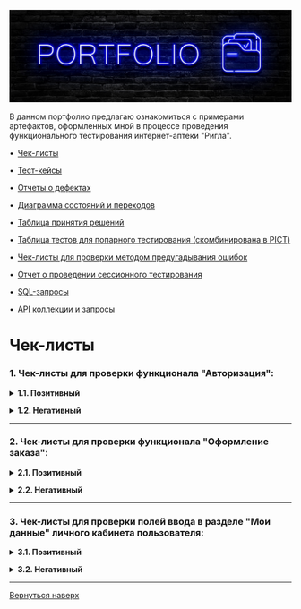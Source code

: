 ![Header](https://github.com/Limraen/portfolio/blob/main/assets/Neon.jpg)

В данном портфолио предлагаю ознакомиться с примерами артефактов, оформленных мной в процессе проведения функционального тестирования интернет-аптеки "Ригла".

<a name="up"></a>

•&ensp;[Чек-листы](#check-lists)<p>
•&ensp;[Тест-кейсы](#test-cases)<p>
•&ensp;[Отчеты о дефектах](#bug-reports)<p>
•&ensp;[Диаграмма состояний и переходов](#state-and-transition-table)<p>
•&ensp;[Таблица принятия решений](#decision-table)<p>
•&ensp;[Таблица тестов для попарного тестирования (скомбинирована в PICT)](#pairwise)<p>
•&ensp;[Чек-листы для проверки методом предугадывания ошибок](#error-guessing)<p>
•&ensp;[Отчет о проведении сессионного тестирования](#session-based)<p>
•&ensp;[SQL-запросы](#sql)<p>
•&ensp;[API коллекции и запросы](#api)

# <a name="check-lists"></a> Чек-листы

### **1. Чек-листы для проверки функционала "Авторизация":**<p>

**<details><summary>1.1. Позитивный</summary>**

|  №  | Описание                                                      | Статус |
|:---:|---------------------------------------------------------------|:------:|
| 1.  | Авторизация с корректным номером телефона и паролем           | PASSED |
| 2.  | Авторизация с корректным Email и паролем                      | PASSED |
| 3.  | Запрос кода для восстановления пароля через телефон           | PASSED |
| 4.  | Запрос кода для восстановления пароля через Email             | PASSED |
| 5.  | Получение кода для восстановления пароля через номер телефона | PASSED |
| 6.  | Получение кода для восстановления пароля через Email          | PASSED |
| 7.  | Повторный запрос кода при восстановлении пароля               | PASSED |
| 8.  | Восстановление пароля с верным кодом                          | PASSED |
| 9.  | Ввод нового пароля размером более 6-ти символов (НГ)          | PASSED |
| 10. | Совпадение при вводе и подтверждении нового пароля            | PASSED |

</details>

**<details><summary>1.2. Негативный</summary>**

|  №  | Описание                                                                             | Статус |
|:---:|--------------------------------------------------------------------------------------|:------:|
| 1.  | Невозможность авторизации с пустыми полями ввода                                     | PASSED |
| 2.  | Невозможность авторизации с некорректным номером телефона                            | PASSED |
| 3.  | Невозможность авторизации с некорректным форматом Email                              | PASSED |
| 4.  | Невозможность авторизации с верным номером телефона, но неверным паролем             | PASSED |
| 5.  | Невозможность авторизации с верным Email, но неверным паролем                        | PASSED |
| 6.  | Невозможность восстановления пароля с некорректным номером телефона                  | PASSED |
| 7.  | Невозможность восстановления пароля с незарегистрированным в системе Email           | PASSED |
| 8.  | Невозможность восстановления пароля с использованием некорректного кода              | PASSED |
| 9.  | Невозможность указания нового пароля размером менее 6-ти символов (НГ - 1)           | PASSED |
| 10. | Невозможность смены пароля при несовпадении "Нового пароля" и "Подтверждения пароля" | PASSED |

</details><p>

***

### **2. Чек-листы для проверки функционала "Оформление заказа":**<p>

**<details><summary>2.1. Позитивный</summary>**

|  №  | Описание                                                   | Статус |
|:---:|------------------------------------------------------------|:------:|
| 1.  | Возврат в корзину со страницы оформления заказа            | PASSED |
| 2.  | Переход на страницу товара                                 | PASSED |
| 3.  | Удаление товара из корзины при оформлении заказа           | PASSED |
| 4.  | Отображение списка аптек при выборе станции метро          | PASSED |
| 5.  | Отображение на карте аптек, находящихся в выбранном районе | PASSED |
| 6.  | Оформление заказа авторизованным пользователем             | PASSED |
| 7.  | Оформление заказа неавторизованным пользователем           | PASSED |
| 8.  | Написание комментария к заказу                             | PASSED |
| 9.  | Снижение стоимости заказа при применении бонусов           | PASSED |
| 10. | Применение промокода                                       | PASSED |
| 11. | Выбор населенного пункта                                   | PASSED |
| 12. | Выбор способа доставки                                     | PASSED |
| 13. | Выбор способа оплаты                                       | PASSED |
| 14. | Изменение адреса электронной почты                         | PASSED |
| 15. | Подтверждение заказа                                       | PASSED |

</details>

**<details><summary>2.2. Негативный</summary>**

|  №  | Описание                                                                                 | Статус |
|:---:|------------------------------------------------------------------------------------------|:------:|
| 1.  | Невозможность оформления заказа без выбора способа оплаты                                | PASSED |
| 2.  | Невозможность оформления доставки заказа курьером без указания адреса                    | PASSED |
| 3.  | Невозможность оформления доставки заказа курьером по адресу некорректного формата        | PASSED |
| 4.  | Невозможность оформления заказа без выбора пункта для самовывоза                         | PASSED |
| 5.  | Невозможность применения несуществующего промокода                                       | PASSED |
| 6.  | Невозможность оформления заказа без соглашения с политикой обработки персональных данных | PASSED |
| 7.  | Невозможность оформления заказа с пустой корзиной                                        | PASSED |
| 8.  | Невозможность оформления заказа без заполнения обязательных полей                        | PASSED |
| 9.  | Невозможность оформления заказа с некорректным форматом Email                            | PASSED |
| 10. | Невозможность оформления заказа, недоступного в выбранной аптеке                         | PASSED |
| 11. | Невозможность изменения личных данных пользователя                                       | PASSED |

</details><p>

***

### **3. Чек-листы для проверки полей ввода в разделе "Мои данные" личного кабинета пользователя:**<p>

**<details><summary>3.1. Позитивный</summary>**

|  №  | Описание                                                                               | Статус |
|:---:|----------------------------------------------------------------------------------------|:------:|
| 1.  | Ввод в поле "Телефон" цифр                                                             | PASSED |
| 2.  | Ввод в поле "Телефон" значения из 10 цифр (корректный формат)                          | PASSED |
| 3.  | Ввод в поле "Email" значения из 9 символов (НГ)                                        | PASSED |
| 4.  | Ввод в поле "Email" значения из 75 символов (ВГ)                                       | PASSED |
| 5.  | Ввод в поле "Пароль" символов кириллицы                                                | PASSED |
| 6.  | Ввод в поле "Пароль" символов латиницы                                                 | PASSED |
| 7.  | Ввод в поле "Пароль" спецсимволов                                                      | PASSED |
| 8.  | Ввод в поле "Пароль" цифр                                                              | PASSED |
| 9.  | Ввод в поля "Новый пароль" и "Подтверждение пароля" значения с двумя классами символов | PASSED |
| 10. | Ввод в поле пароль значения из 6 символов (НГ)                                         | PASSED |
| 11. | Ввод в поле "Дата рождения" цифр                                                       | PASSED |
| 12. | Ввод в поле "Дата рождения" значения из 8 символ (корректный формат)                   | PASSED |
| 13. | Ввод в поле "Имя" символов кириллицы                                                   | PASSED |
| 14. | Ввод в поле "Имя" значения из 1 символа (НГ)                                           | PASSED |
| 15. | Ввод в поле "Имя" значения из 25 символов (ВГ)                                         | PASSED |
| 16. | Возможность ввода в поле "Имя" символа "-"                                             | FAILED |
| 17. | Ввод в поле "Отчество" символов кириллицы                                              | PASSED |
| 18. | Ввол в поле "Отчество" значения из 1 символа (НГ)                                      | PASSED |
| 19. | Ввод в поле "Отчество" значения из 25 символов (ВГ)                                    | PASSED |
| 20. | Возможность оставить необязательное поле "Фамилия" пустым                              | PASSED |
| 21. | Ввод в поле "Фамилия" символов кириллицы                                               | PASSED |
| 22. | Ввод в поле "Фамилия" значения из 1 символа (НГ)                                       | PASSED |
| 23. | Ввод в поле "Фамилия" значения из 25 символов (ВГ)                                     | PASSED |
| 24. | Возможность ввода в поле "Фамилия" символа "-"                                         | FAILED |

</details>

**<details><summary>3.2. Негативный</summary>**

|  №  | Описание                                                                                             | Статус |
|:---:|------------------------------------------------------------------------------------------------------|:------:|
| 1.  | Невозможность ввода в поле "Телефон" символов кириллицы при изменении номера                         | PASSED |
| 2.  | Невозможность ввода в поле "Телефон" символов латиницы при изменении номера                          | PASSED |
| 3.  | Невозможность ввода в поле "Телефон" спецсимволов при изменении номера                               | PASSED |
| 4.  | Невозможность удаления значения в поле "Телефон"                                                     | PASSED |
| 5.  | Невозможность ввода в поле "Телефон" менее 10 символов при изменении номера                          | PASSED |
| 6.  | Невозможность ввода в поле "Телефон" более 10 символов при изменении номера                          | PASSED |
| 7.  | Невозможность ввода в поле "Email" значения некорректного формата                                    | PASSED |
| 8.  | Невозможность указания в имени почтового ящика в поле "Email" спесцимволов < , > ; : [ ] \ / " *     | PASSED |
| 9.  | Невозможность ввода в поле "Email" значения с несуществующим почтовым доменом                        | FAILED |
| 10. | Невозможность ввода в поле "Email" значения из 8 символов (НГ - 1)                                   | PASSED |
| 11. | Невозможность ввода в поле "Email" значения из 76 символов (ВГ + 1)                                  | PASSED |
| 12. | Невозможность ввода в поле "Пароль" значения из 5 символов (НГ - 1)                                  | PASSED |
| 13. | Невозможность ввода в поля "Новый пароль" и "Подтверждение пароля" значения с одним классом символов | PASSED |
| 14. | Невозможность ввода в поле "Дата рождения" символов кириллицы                                        | PASSED |
| 15. | Невозможность ввода в поле "Дата рождения" символов латиницы                                         | PASSED |
| 16. | Невозможность ввода в поле "Дата рождения" спецсимволов                                              | PASSED |
| 17. | Невозможность оставить поле "Имя" пустым                                                             | PASSED |
| 18. | Невозможность ввода в поле "Имя" символов латиницы                                                   | PASSED |
| 19. | Невозможность ввода в поле "Имя" цифр                                                                | PASSED |
| 20. | Невозможность ввода в поле "Имя" спецсимволов (кроме "-")                                            | FAILED |
| 21. | Невозможность ввода в поле "Имя" значения из 26 символов (ВГ +1)                                     | PASSED |
| 22. | Невозможность оставить поле "Отчество" пустым                                                        | PASSED |
| 23. | Невозможность ввода в поле "Отчество" символов латиницы                                              | PASSED |
| 24. | Невозможность ввода в поле "Отчество" цифр                                                           | PASSED |
| 25. | Невозможность ввода в поле "Отчество" спецсимволов                                                   | PASSED |
| 26. | Невозможность ввода в поле "Отчество" значения из 26 символов (ВГ + 1)                               | PASSED |
| 27. | Невозможность ввода в поле "Фамилия" символов латиницы                                               | PASSED |
| 28. | Невозможность ввода в поле "Фамилия" цифр                                                            | PASSED |
| 29. | Невозможность ввода в поле "Фамилия" спецсимволов (кроме "-")                                        | FAILED |
| 30. | Невозможность ввода в поле "Фамилия" значения из 26 символов (ВГ + 1)                                | PASSED |

</details><p>

***

[Вернуться наверх](#up)<p>